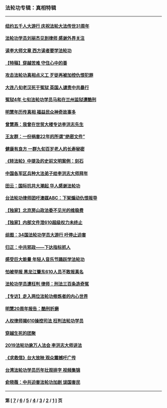 ### 法轮功专辑：真相特辑
---
#### [纽约五千人大游行 庆祝法轮大法传世31周年](../../pages/nf4389/n13995110.md?06290430) 
#### [法轮功学员刘丽杰见到律师 感谢外界关注](../../pages/nf4389/n13927012.md?06290430) 
#### [读李大师文章 西方读者要学法轮功](../../pages/nf4389/n13925142.md?06290430) 
#### [【特稿】穿越苦难 守住心中的善](../../pages/nf4389/n13784979.md?06290430) 
#### [攻击法轮功真相点义工 歹徒再被加控仇恨犯罪](../../pages/nf4389/n13601019.md?06290430) 
#### [大连八旬老汉死于冤狱 英国人谴责中共暴行](../../pages/nf4389/n13480118.md?06290430) 
#### [冤狱4年 七旬法轮功学员马和在兰州监狱遭酷刑](../../pages/nf4389/n13304688.md?06290430) 
#### [明慧年历传真相 福益民众神奇故事多](../../pages/nf4389/n13294545.md?06290430) 
#### [曾慧燕：我曾在世贸大楼专访李洪志先生](../../pages/nf4389/n12898729.md?06290430) 
#### [王友群：一份祸害22年的所谓“绝密文件”](../../pages/nf4389/n12871750.md?06290430) 
#### [健康有良方 一群九旬百岁老人的长寿秘密](../../pages/nf4389/n12847475.md?06290430) 
#### [《转法轮》中提及的史前文明案例：刻石](../../pages/nf4389/n12758577.md?06290430) 
#### [中国各军区兵种大法弟子给李洪志大师拜年](../../pages/nf4389/n12750047.md?06290430) 
#### [田云：国际抗共大潮起 华人感谢法轮功](../../pages/nf4389/n12357708.md?06290430) 
#### [台法轮功律师团吁澳媒ABC：下架煽动仇恨报导](../../pages/nf4389/n12279917.md?06290430) 
#### [【独家】北京房山政法委不见光的维稳费](../../pages/nf4389/n12031979.md?06290430) 
#### [【独家】内部文件泄610超级权力未终止](../../pages/nf4389/n12023895.md?06290430) 
#### [组图：34国法轮功学员大游行 吁停止迫害](../../pages/nf4389/n11492658.md?06290430) 
#### [归正：中共邪政——下达指标抓人](../../pages/nf4389/n11474770.md?06290430) 
#### [感受巨大能量 年轻人音乐节踊跃学法轮功](../../pages/nf4389/n11441981.md?06290430) 
#### [怕被举报 黑龙江肇东610人员不敢报真名](../../pages/nf4389/n11436499.md?06290430) 
#### [法轮功学员遭枉判 律师：刑法三百条造奇冤](../../pages/nf4389/n11433943.md?06290430) 
#### [【专访】走入两位法轮功修炼者的内心世界](../../pages/nf4389/n11415623.md?06290430) 
#### [明慧20周年报告：酷刑折磨](../../pages/nf4389/n11387954.md?06290430) 
#### [人权律师揭610操控司法 枉判法轮功学员](../../pages/nf4389/n11313370.md?06290430) 
#### [穿越生死的团聚](../../pages/nf4389/n11258922.md?06290430) 
#### [2019法轮功逾万人法会 李洪志大师讲法](../../pages/nf4389/n11265303.md?06290430) 
#### [《求救信》台大放映 观众震撼吁广传](../../pages/nf4389/n10922251.md?06290430) 
#### [台湾法轮功学员历年壮观排字 视频集锦](../../pages/nf4389/n10878789.md?06290430) 
#### [俞晓薇：中共迫害法轮功加剧 误国害民](../../pages/nf4389/n10859260.md?06290430) 

---
#### 第 [ [7](./7.md?06290430) / [6](./6.md?06290430) / [5](./5.md?06290430) / [4](./4.md?06290430) / [3](./3.md?06290430) / [2](./2.md?06290430) / [1](./1.md?06290430) ] 页
